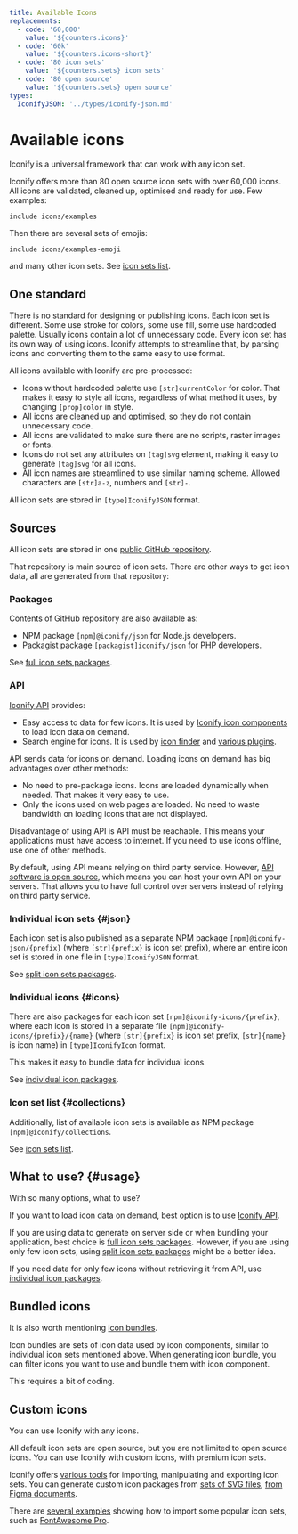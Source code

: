 ```yaml
title: Available Icons
replacements:
  - code: '60,000'
    value: '${counters.icons}'
  - code: '60k'
    value: '${counters.icons-short}'
  - code: '80 icon sets'
    value: '${counters.sets} icon sets'
  - code: '80 open source'
    value: '${counters.sets} open source'
types:
  IconifyJSON: '../types/iconify-json.md'
```

# Available icons

Iconify is a universal framework that can work with any icon set.

Iconify offers more than 80 open source icon sets with over 60,000 icons. All icons are validated, cleaned up, optimised and ready for use. Few examples:

`include icons/examples`

Then there are several sets of emojis:

`include icons/examples-emoji`

and many other icon sets. See [icon sets list](https://icon-sets.iconify.design/).

## One standard

There is no standard for designing or publishing icons. Each icon set is different. Some use stroke for colors, some use fill, some use hardcoded palette. Usually icons contain a lot of unnecessary code. Every icon set has its own way of using icons. Iconify attempts to streamline that, by parsing icons and converting them to the same easy to use format.

All icons available with Iconify are pre-processed:

- Icons without hardcoded palette use `[str]currentColor` for color. That makes it easy to style all icons, regardless of what method it uses, by changing `[prop]color` in style.
- All icons are cleaned up and optimised, so they do not contain unnecessary code.
- All icons are validated to make sure there are no scripts, raster images or fonts.
- Icons do not set any attributes on `[tag]svg` element, making it easy to generate `[tag]svg` for all icons.
- All icon names are streamlined to use similar naming scheme. Allowed characters are `[str]a-z`, numbers and `[str]-`.

All icon sets are stored in `[type]IconifyJSON` format.

## Sources

All icon sets are stored in one [public GitHub repository](https://github.com/iconify/collections-json).

That repository is main source of icon sets. There are other ways to get icon data, all are generated from that repository:

### Packages

Contents of GitHub repository are also available as:

- NPM package `[npm]@iconify/json` for Node.js developers.
- Packagist package `[packagist]iconify/json` for PHP developers.

See [full icon sets packages](./all.md).

### API

[Iconify API](../api/index.md) provides:

- Easy access to data for few icons. It is used by [Iconify icon components](../icon-components/index.md) to load icon data on demand.
- Search engine for icons. It is used by [icon finder](../icon-finder/index.md) and [various plugins](../design/index.md).

API sends data for icons on demand. Loading icons on demand has big advantages over other methods:

- No need to pre-package icons. Icons are loaded dynamically when needed. That makes it very easy to use.
- Only the icons used on web pages are loaded. No need to waste bandwidth on loading icons that are not displayed.

Disadvantage of using API is API must be reachable. This means your applications must have access to internet. If you need to use icons offline, use one of other methods.

By default, using API means relying on third party service. However, [API software is open source](https://github.com/iconify/api.js), which means you can host your own API on your servers. That allows you to have full control over servers instead of relying on third party service.

### Individual icon sets {#json}

Each icon set is also published as a separate NPM package `[npm]@iconify-json/{prefix}` (where `[str]{prefix}` is icon set prefix), where an entire icon set is stored in one file in `[type]IconifyJSON` format.

See [split icon sets packages](./json.md).

### Individual icons {#icons}

There are also packages for each icon set `[npm]@iconify-icons/{prefix}`, where each icon is stored in a separate file `[npm]@iconify-icons/{prefix}/{name}` (where `[str]{prefix}` is icon set prefix, `[str]{name}` is icon name) in `[type]IconifyIcon` format.

This makes it easy to bundle data for individual icons.

See [individual icon packages](./icons.md).

### Icon set list {#collections}

Additionally, list of available icon sets is available as NPM package `[npm]@iconify/collections`.

See [icon sets list](./collections.md).

## What to use? {#usage}

With so many options, what to use?

If you want to load icon data on demand, best option is to use [Iconify API](../api/index.md).

If you are using data to generate on server side or when bundling your application, best choice is [full icon sets packages](./all.md). However, if you are using only few icon sets, using [split icon sets packages](./json.md) might be a better idea.

If you need data for only few icons without retrieving it from API, use [individual icon packages](./icons.md).

## Bundled icons

It is also worth mentioning [icon bundles](../icon-components/bundles/index.md).

Icon bundles are sets of icon data used by icon components, similar to individual icon sets mentioned above. When generating icon bundle, you can filter icons you want to use and bundle them with icon component.

This requires a bit of coding.

## Custom icons

You can use Iconify with any icons.

All default icon sets are open source, but you are not limited to open source icons. You can use Iconify with custom icons, with premium icon sets.

Iconify offers [various tools](../tools/index.md) for importing, manipulating and exporting icon sets. You can generate custom icon packages from [sets of SVG files](../tools/tools2/import/directory.md), [from Figma documents](../tools/tools2/import/figma/index.md).

There are [several examples](../tools/tools2/examples/index.md) showing how to import some popular icon sets, such as [FontAwesome Pro](../tools/tools2/examples/import-fa-pro.md).

